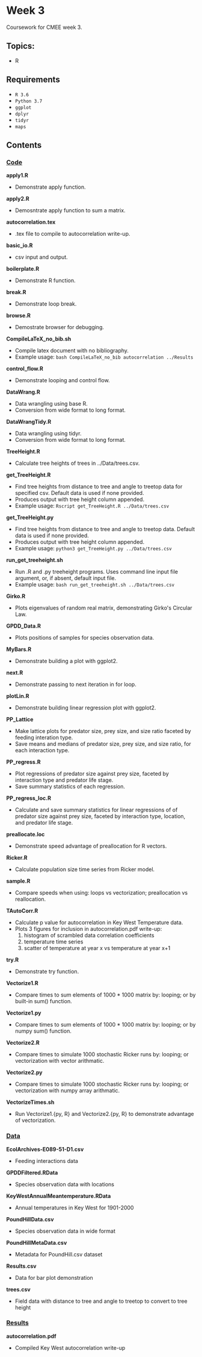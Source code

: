 # Week 3
Coursework for CMEE week 3.
## Topics:
* R

## Requirements
* `R 3.6`
* `Python 3.7`
* `ggplot`
* `dplyr`
* `tidyr`
* `maps`

## Contents
### [Code](https://github.com/SamT123/CMEECoursework/tree/master/Week3/Code)
**apply1.R**
* Demonstrate apply function.

**apply2.R**
* Demosntrate apply function to sum a matrix.

**autocorrelation.tex**
* .tex file to compile to autocorrelation write-up.

**basic_io.R**
* csv input and output.

**boilerplate.R**
* Demonstrate R function.

**break.R**
* Demonstrate loop break.

**browse.R**
* Demostrate browser for debugging.

**CompileLaTeX_no_bib.sh**
* Compile latex document with no bibliography.
* Example usage:
`bash CompileLaTeX_no_bib autocorrelation ../Results`

**control_flow.R**
* Demonstrate looping and control flow.

**DataWrang.R**
* Data wrangling using base R.
* Conversion from wide format to long format.

**DataWrangTidy.R**
* Data wrangling using tidyr.
* Conversion from wide format to long format.

**TreeHeight.R**
* Calculate tree heights of trees in ../Data/trees.csv.

**get_TreeHeight.R**
* Find tree heights from distance to tree and angle to treetop data for specified csv. Default data is used if none provided.
* Produces output with tree height column appended.
* Example usage:
`Rscript get_TreeHeight.R ../Data/trees.csv`

**get_TreeHeight.py**
* Find tree heights from distance to tree and angle to treetop data. Default data is used if none provided.
* Produces output with tree height column appended.
* Example usage:
`python3 get_TreeHeight.py ../Data/trees.csv`

**run_get_treeheight.sh**
* Run .R and .py treeheight programs. Uses command line input file argument, or, if absent, default input file.
* Example usage:
`bash run_get_treeheight.sh ../Data/trees.csv`

**Girko.R**
* Plots eigenvalues of random real matrix, demonstrating Girko's Circular Law.

**GPDD_Data.R**
* Plots positions of samples for species observation data.

**MyBars.R**
* Demonstrate building a plot with ggplot2.

**next.R**
* Demonstrate passing to next iteration in for loop.

**plotLin.R**
* Demonstrate building linear regression plot with ggplot2.

**PP_Lattice**
* Make lattice plots for predator size, prey size, and size ratio faceted by feeding interation type.
* Save means and medians of predator size, prey size, and size ratio, for each interaction type.

**PP_regress.R**
* Plot regressions of predator size against prey size, faceted by interaction type and predator life stage.
* Save summary statistics of each regression.

**PP_regress_loc.R**
* Calculate and save summary statistics for linear regressions of of predator size against prey size, faceted by interaction type, location, and predator life stage.

**preallocate.loc**
* Demonstrate speed advantage of preallocation for R vectors.

**Ricker.R**
* Calculate population size time series from Ricker model.

**sample.R**
* Compare speeds when using: loops vs vectorization; preallocation vs reallocation.

**TAutoCorr.R**
* Calculate p value for autocorrelation in Key West Temperature data.
* Plots 3 figures for inclusion in autocorrelation.pdf write-up:
    1. histogram of scrambled data correlation coefficients
    2. temperature time series
    3. scatter of temperature at year x vs temperature at year x+1

**try.R**
* Demonstrate try function.

**Vectorize1.R**
* Compare times to sum elements of 1000 * 1000 matrix by: looping; or by built-in sum() function.

**Vectorize1.py**
* Compare times to sum elements of 1000 * 1000 matrix by: looping; or by numpy sum() function.

**Vectorize2.R**
* Compare times to simulate 1000 stochastic Ricker runs by: looping; or vectorization with vector arithmatic.

**Vectorize2.py**
* Compare times to simulate 1000 stochastic Ricker runs by: looping; or vectorization with numpy array arithmatic.

**VectorizeTimes.sh**
* Run Vectorize1.{py, R} and Vectorize2.{py, R} to demonstrate advantage of vectorization.

### [Data](https://github.com/SamT123/CMEECoursework/tree/master/Week3/Data)
**EcolArchives-E089-51-D1.csv**
* Feeding interactions data

**GPDDFiltered.RData**
* Species observation data with locations

**KeyWestAnnualMeantemperature.RData**
* Annual temperatures in Key West for 1901-2000

**PoundHillData.csv**
* Species observation data in wide format

**PoundHillMetaData.csv**
* Metadata for PoundHill.csv dataset

**Results.csv**
* Data for bar plot demonstration

**trees.csv**
* Field data with distance to tree and angle to treetop to convert to tree height

### [Results](https://github.com/SamT123/CMEECoursework/tree/master/Week3/Results)
**autocorrelation.pdf**
* Compiled Key West autocorrelation write-up

